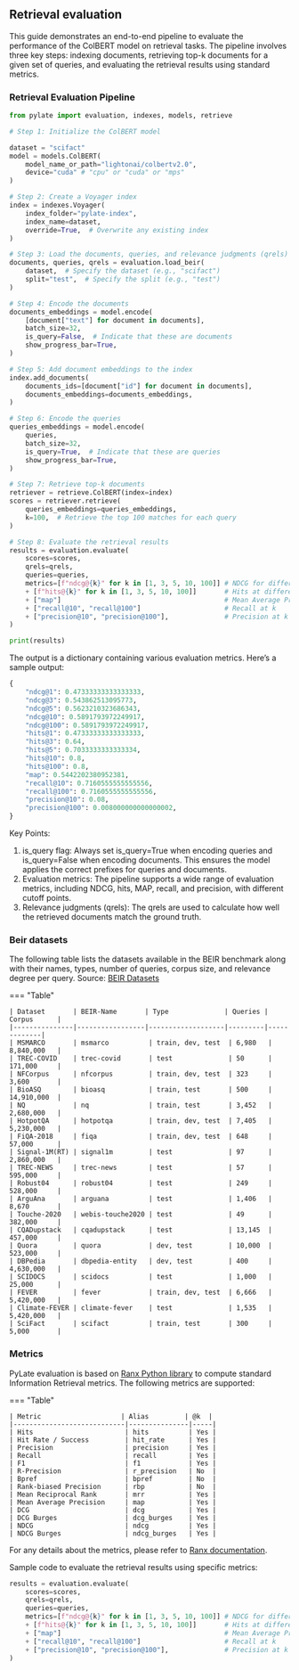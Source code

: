 ## Retrieval evaluation

This guide demonstrates an end-to-end pipeline to evaluate the performance of the ColBERT model on retrieval tasks. The pipeline involves three key steps: indexing documents, retrieving top-k documents for a given set of queries, and evaluating the retrieval results using standard metrics.

### Retrieval Evaluation Pipeline

```python
from pylate import evaluation, indexes, models, retrieve

# Step 1: Initialize the ColBERT model

dataset = "scifact"
model = models.ColBERT(
    model_name_or_path="lightonai/colbertv2.0",
    device="cuda" # "cpu" or "cuda" or "mps"
)

# Step 2: Create a Voyager index
index = indexes.Voyager(
    index_folder="pylate-index",
    index_name=dataset,
    override=True,  # Overwrite any existing index
)

# Step 3: Load the documents, queries, and relevance judgments (qrels)
documents, queries, qrels = evaluation.load_beir(
    dataset,  # Specify the dataset (e.g., "scifact")
    split="test",  # Specify the split (e.g., "test")
)

# Step 4: Encode the documents
documents_embeddings = model.encode(
    [document["text"] for document in documents],
    batch_size=32,
    is_query=False,  # Indicate that these are documents
    show_progress_bar=True,
)

# Step 5: Add document embeddings to the index
index.add_documents(
    documents_ids=[document["id"] for document in documents],
    documents_embeddings=documents_embeddings,
)

# Step 6: Encode the queries
queries_embeddings = model.encode(
    queries,
    batch_size=32,
    is_query=True,  # Indicate that these are queries
    show_progress_bar=True,
)

# Step 7: Retrieve top-k documents
retriever = retrieve.ColBERT(index=index)
scores = retriever.retrieve(
    queries_embeddings=queries_embeddings,
    k=100,  # Retrieve the top 100 matches for each query
)

# Step 8: Evaluate the retrieval results
results = evaluation.evaluate(
    scores=scores,
    qrels=qrels,
    queries=queries,
    metrics=[f"ndcg@{k}" for k in [1, 3, 5, 10, 100]] # NDCG for different k values
    + [f"hits@{k}" for k in [1, 3, 5, 10, 100]]       # Hits at different k values
    + ["map"]                                         # Mean Average Precision (MAP)
    + ["recall@10", "recall@100"]                     # Recall at k
    + ["precision@10", "precision@100"],              # Precision at k
)

print(results)
```

The output is a dictionary containing various evaluation metrics. Here’s a sample output:

```python
{
    "ndcg@1": 0.47333333333333333,
    "ndcg@3": 0.543862513095773,
    "ndcg@5": 0.5623210323686343,
    "ndcg@10": 0.5891793972249917,
    "ndcg@100": 0.5891793972249917,
    "hits@1": 0.47333333333333333,
    "hits@3": 0.64,
    "hits@5": 0.7033333333333334,
    "hits@10": 0.8,
    "hits@100": 0.8,
    "map": 0.5442202380952381,
    "recall@10": 0.7160555555555556,
    "recall@100": 0.7160555555555556,
    "precision@10": 0.08,
    "precision@100": 0.008000000000000002,
}
```

Key Points:

1. is_query flag: Always set is_query=True when encoding queries and is_query=False when encoding documents. This ensures the model applies the correct prefixes for queries and documents.
2. Evaluation metrics: The pipeline supports a wide range of evaluation metrics, including NDCG, hits, MAP, recall, and precision, with different cutoff points.
3. Relevance judgments (qrels): The qrels are used to calculate how well the retrieved documents match the ground truth.

### Beir datasets

The following table lists the datasets available in the BEIR benchmark along with their names, types, number of queries, corpus size, and relevance degree per query. Source: [BEIR Datasets](https://github.com/beir-cellar/beir?tab=readme-ov-file)

=== "Table"

    | Dataset       | BEIR-Name       | Type              | Queries | Corpus      |
    |---------------|-----------------|-------------------|---------|-------------|
    | MSMARCO       | msmarco          | train, dev, test  | 6,980   | 8,840,000   |
    | TREC-COVID    | trec-covid       | test              | 50      | 171,000     |
    | NFCorpus      | nfcorpus         | train, dev, test  | 323     | 3,600       |
    | BioASQ        | bioasq           | train, test       | 500     | 14,910,000  |
    | NQ            | nq               | train, test       | 3,452   | 2,680,000   |
    | HotpotQA      | hotpotqa         | train, dev, test  | 7,405   | 5,230,000   |
    | FiQA-2018     | fiqa             | train, dev, test  | 648     | 57,000      |
    | Signal-1M(RT) | signal1m         | test              | 97      | 2,860,000   |
    | TREC-NEWS     | trec-news        | test              | 57      | 595,000     |
    | Robust04      | robust04         | test              | 249     | 528,000     |
    | ArguAna       | arguana          | test              | 1,406   | 8,670       |
    | Touche-2020   | webis-touche2020 | test              | 49      | 382,000     |
    | CQADupstack   | cqadupstack      | test              | 13,145  | 457,000     |
    | Quora         | quora            | dev, test         | 10,000  | 523,000     |
    | DBPedia       | dbpedia-entity   | dev, test         | 400     | 4,630,000   |
    | SCIDOCS       | scidocs          | test              | 1,000   | 25,000      |
    | FEVER         | fever            | train, dev, test  | 6,666   | 5,420,000   |
    | Climate-FEVER | climate-fever    | test              | 1,535   | 5,420,000   |
    | SciFact       | scifact          | train, test       | 300     | 5,000       |


### Metrics

PyLate evaluation is based on [Ranx Python library](https://amenra.github.io/ranx/metrics/) to compute standard Information Retrieval metrics. The following metrics are supported:

=== "Table"

    | Metric                    | Alias         | @k  |
    |----------------------------|---------------|-----|
    | Hits                       | hits          | Yes |
    | Hit Rate / Success         | hit_rate      | Yes |
    | Precision                  | precision     | Yes |
    | Recall                     | recall        | Yes |
    | F1                         | f1            | Yes |
    | R-Precision                | r_precision   | No  |
    | Bpref                      | bpref         | No  |
    | Rank-biased Precision      | rbp           | No  |
    | Mean Reciprocal Rank       | mrr           | Yes |
    | Mean Average Precision     | map           | Yes |
    | DCG                        | dcg           | Yes |
    | DCG Burges                 | dcg_burges    | Yes |
    | NDCG                       | ndcg          | Yes |
    | NDCG Burges                | ndcg_burges   | Yes |


For any details about the metrics, please refer to [Ranx documentation](https://amenra.github.io/ranx/metrics/).

Sample code to evaluate the retrieval results using specific metrics:

```python
results = evaluation.evaluate(
    scores=scores,
    qrels=qrels,
    queries=queries,
    metrics=[f"ndcg@{k}" for k in [1, 3, 5, 10, 100]] # NDCG for different k values
    + [f"hits@{k}" for k in [1, 3, 5, 10, 100]]       # Hits at different k values
    + ["map"]                                         # Mean Average Precision (MAP)
    + ["recall@10", "recall@100"]                     # Recall at k
    + ["precision@10", "precision@100"],              # Precision at k
)
```